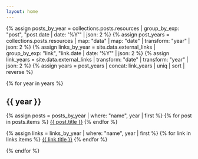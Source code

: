 ```yaml
---
layout: home
---
```


{% assign posts_by_year = collections.posts.resources | group_by_exp: "post", "post.date | date: '%Y'" | json: 2 %}
{% assign post_years = collections.posts.resources | map: "data" | map: "date" | transform: "year" | json: 2 %}
{% assign links_by_year = site.data.external_links | group_by_exp: "link", "link.date | date: '%Y'" | json: 2 %}
{% assign link_years = site.data.external_links | transform: "date" | transform: "year" | json: 2 %}
{% assign years = post_years | concat: link_years | uniq | sort | reverse %}

{% for year in years %}

## {{ year }}

{% assign posts = posts_by_year | where: "name", year | first %}
{% for post in posts.items %}
[{{ post.title }}]({{post.relative_url}})
{% endfor %}

{% assign links = links_by_year | where: "name", year | first %}
{% for link in links.items %}
[{{ link.title }}]({{link.url}})
{% endfor %}

{% endfor %}